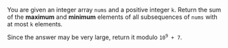 You are given an integer array `nums` and a positive integer `k`. Return the sum of the **maximum** and **minimum** elements of all subsequences of `nums` with at most `k` elements.

Since the answer may be very large, return it modulo <code>10<sup>9</sup> + 7</code>.
